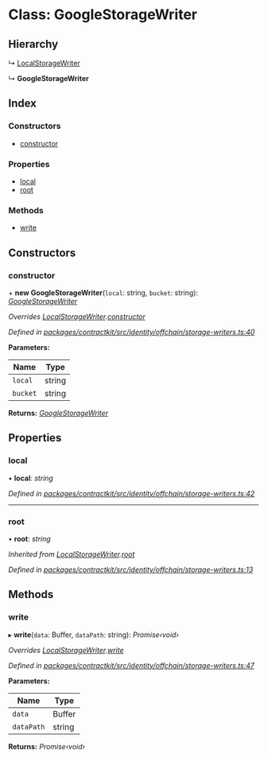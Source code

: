 # Class: GoogleStorageWriter

## Hierarchy

  ↳ [LocalStorageWriter](_identity_offchain_storage_writers_.localstoragewriter.md)

  ↳ **GoogleStorageWriter**

## Index

### Constructors

* [constructor](_identity_offchain_storage_writers_.googlestoragewriter.md#constructor)

### Properties

* [local](_identity_offchain_storage_writers_.googlestoragewriter.md#local)
* [root](_identity_offchain_storage_writers_.googlestoragewriter.md#root)

### Methods

* [write](_identity_offchain_storage_writers_.googlestoragewriter.md#write)

## Constructors

###  constructor

\+ **new GoogleStorageWriter**(`local`: string, `bucket`: string): *[GoogleStorageWriter](_identity_offchain_storage_writers_.googlestoragewriter.md)*

*Overrides [LocalStorageWriter](_identity_offchain_storage_writers_.localstoragewriter.md).[constructor](_identity_offchain_storage_writers_.localstoragewriter.md#constructor)*

*Defined in [packages/contractkit/src/identity/offchain/storage-writers.ts:40](https://github.com/celo-org/celo-monorepo/blob/master/packages/contractkit/src/identity/offchain/storage-writers.ts#L40)*

**Parameters:**

Name | Type |
------ | ------ |
`local` | string |
`bucket` | string |

**Returns:** *[GoogleStorageWriter](_identity_offchain_storage_writers_.googlestoragewriter.md)*

## Properties

###  local

• **local**: *string*

*Defined in [packages/contractkit/src/identity/offchain/storage-writers.ts:42](https://github.com/celo-org/celo-monorepo/blob/master/packages/contractkit/src/identity/offchain/storage-writers.ts#L42)*

___

###  root

• **root**: *string*

*Inherited from [LocalStorageWriter](_identity_offchain_storage_writers_.localstoragewriter.md).[root](_identity_offchain_storage_writers_.localstoragewriter.md#root)*

*Defined in [packages/contractkit/src/identity/offchain/storage-writers.ts:13](https://github.com/celo-org/celo-monorepo/blob/master/packages/contractkit/src/identity/offchain/storage-writers.ts#L13)*

## Methods

###  write

▸ **write**(`data`: Buffer, `dataPath`: string): *Promise‹void›*

*Overrides [LocalStorageWriter](_identity_offchain_storage_writers_.localstoragewriter.md).[write](_identity_offchain_storage_writers_.localstoragewriter.md#write)*

*Defined in [packages/contractkit/src/identity/offchain/storage-writers.ts:47](https://github.com/celo-org/celo-monorepo/blob/master/packages/contractkit/src/identity/offchain/storage-writers.ts#L47)*

**Parameters:**

Name | Type |
------ | ------ |
`data` | Buffer |
`dataPath` | string |

**Returns:** *Promise‹void›*
